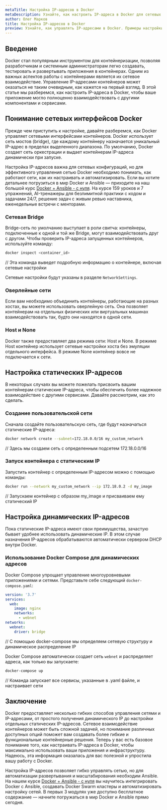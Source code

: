 ```yaml
---
metaTitle: Настройка IP-адресов в Docker
metaDescription: Узнайте, как настроить IP-адреса в Docker для сетевых конфигураций. Рассмотрим способы настройки статических и динамических IP-адресов с примерами и советами.
author: Олег Марков
title: Настройка IP-адресов в Docker
preview: Узнайте, как управлять IP-адресами в Docker. Примеры настройки статических и динамических адресов помогут вам в работе с контейнерами.
---
```


## Введение

Docker стал популярным инструментом для контейнеризации, позволяя разработчикам и системным администраторам легко создавать, тестировать и развертывать приложения в контейнерах. Одним из важных аспектов работы с контейнерами является их сетевое взаимодействие. Управление IP-адресами контейнеров может оказаться не таким очевидным, как кажется на первый взгляд. В этой статье мы разберемся, как настроить IP-адреса в Docker, чтобы ваше приложение могло полноценно взаимодействовать с другими компонентами и сервисами.

## Понимание сетевых интерфейсов Docker

Прежде чем приступить к настройке, давайте разберемся, как Docker управляет сетевыми интерфейсами контейнеров. Docker использует сеть мостов (bridge), где каждому контейнеру назначается уникальный IP-адрес в пределах выделенного диапазона. По умолчанию, Docker создает сеть оркестрации и выдает контейнерам IP-адреса динамически при запуске.

Настройка IP-адресов важна для сетевых конфигураций, но для эффективного управления сетью Docker необходимо понимать, как работают сети, как их настраивать и автоматизировать. Если вы хотите детальнее погрузиться в мир Docker и Ansible — приходите на наш большой курс [Docker + Ansible - с нуля](https://purpleschool.ru/course/docker). На курсе 159 уроков и 7 упражнений, AI-тренажеры для безлимитной практики с кодом и задачами 24/7, решение задач с живым ревью наставника, еженедельные встречи с менторами.

### Сетевая Bridge

Bridge-сеть по умолчанию выступает в роли свитча: контейнеры, подключенные к одной и той же Bridge, могут взаимодействовать друг с другом. Чтобы проверить IP-адреса запущенных контейнеров, используйте команду:

```bash
docker inspect <container_id>
```

// Эта команда выведет подробную информацию о контейнере, включая сетевые настройки

Сетевые настройки будут указаны в разделе `NetworkSettings`.

### Оверлейные сети

Если вам необходимо объединить контейнеры, работающие на разных хостах, вы можете использовать оверлейную сеть. Она позволяет контейнерам на отдельных физических или виртуальных машинах взаимодействовать так, будто они находятся в одной сети.

### Host и None

Docker также предоставляет два режима сети: Host и None. В режиме Host контейнер использует сетевые настройки хоста без эмуляции отдельного интерфейса. В режиме None контейнер вовсе не подключается к сети.

## Настройка статических IP-адресов

В некоторых случаях вы можете пожелать присвоить вашим контейнерам статические IP-адреса, чтобы обеспечить более надежное взаимодействие с другими сервисами. Давайте рассмотрим, как это сделать.

### Создание пользовательской сети

Сначала создайте пользовательскую сеть, где будут назначаться статические IP-адреса:

```bash
docker network create --subnet=172.18.0.0/16 my_custom_network
```

// Здесь мы создаем сеть с определенным подсетем 172.18.0.0/16

### Запуск контейнера с статическим IP

Запустить контейнер с определенным IP-адресом можно с помощью команды:

```bash
docker run --network my_custom_network --ip 172.18.0.2 -d my_image
```

// Запускаем контейнер с образом my_image и присваиваем ему статический IP

## Настройка динамических IP-адресов

Пока статические IP-адреса имеют свои преимущества, зачастую бывает удобнее использовать динамические IP. В этом случае назначения IP-адресов обрабатываются автоматически сервером DHCP внутри Docker.

### Использование Docker Compose для динамических адресов

Docker Compose упрощает управление многоуровневыми приложениями и сетями. Представьте себе следующий `docker-compose.yaml`:

```yaml
version: '3.7'
services:
  web:
    image: nginx
    networks:
      - webnet
networks:
  webnet:
    driver: bridge
```

// С помощью docker-compose мы определяем сетевую структуру и динамическое распределение IP

Docker Compose автоматически создает сеть `webnet` и распределяет адреса, как только вы запускаете:

```bash
docker-compose up
```

// Команда запускает все сервисы, указанные в .yaml файле, и настраивает сети

## Заключение

Docker предоставляет несколько гибких способов управления сетями и IP-адресами, от простого получения динамического IP до настройки отдельных статических IP-адресов. Сетевое взаимодействие контейнеров может быть сложной задачей, но понимание различных доступных опций поможет вам создавать более гибкие и функциональные контейнерные решения. Теперь у вас есть базовое понимание того, как настраивать IP-адреса в Docker, чтобы максимально использовать ваши приложения и инфраструктуру. Надеюсь, эта информация оказалась для вас полезной и упростила вашу работу с Docker.

Настройка IP-адресов позволяет гибко управлять сетью, но для автоматизации развертывания и масштабирования необходим Ansible. На нашем курсе [Docker + Ansible - с нуля](https://purpleschool.ru/course/docker) вы научитесь интегрировать Docker с Ansible, создавать Docker Swarm кластеры и автоматизировать настройку сетей. В первых 3 модулях уже доступно бесплатное содержание — начните погружаться в мир Docker и Ansible прямо сегодня.
